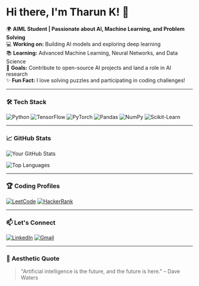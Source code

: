 # Hi there, I'm Tharun K! 👋

🌍 **AIML Student | Passionate about AI, Machine Learning, and Problem Solving**  
💻 **Working on:** Building AI models and exploring deep learning  
📚 **Learning:** Advanced Machine Learning, Neural Networks, and Data Science  
🎯 **Goals:** Contribute to open-source AI projects and land a role in AI research  
✨ **Fun Fact:** I love solving puzzles and participating in coding challenges!

---

### 🛠️ **Tech Stack**
![Python](https://img.shields.io/badge/Python-3776AB?style=for-the-badge&logo=python&logoColor=white)
![TensorFlow](https://img.shields.io/badge/TensorFlow-FF6F00?style=for-the-badge&logo=tensorflow&logoColor=white)
![PyTorch](https://img.shields.io/badge/PyTorch-EE4C2C?style=for-the-badge&logo=pytorch&logoColor=white)
![Pandas](https://img.shields.io/badge/Pandas-150458?style=for-the-badge&logo=pandas&logoColor=white)
![NumPy](https://img.shields.io/badge/NumPy-013243?style=for-the-badge&logo=numpy&logoColor=white)
![Scikit-Learn](https://img.shields.io/badge/Scikit_Learn-F7931E?style=for-the-badge&logo=scikit-learn&logoColor=white)

---

### 📈 **GitHub Stats**
![Your GitHub Stats](https://github-readme-stats.vercel.app/api?username=Tharun-03k&show_icons=true&theme=radical)

![Top Languages](https://github-readme-stats.vercel.app/api/top-langs/?username=Tharun-03k&layout=compact&theme=radical)

---

### 🏆 **Coding Profiles**
[![LeetCode](https://img.shields.io/badge/LeetCode-FFA116?style=for-the-badge&logo=leetcode&logoColor=white)](https://leetcode.com/u/Tharun_03k/)
[![HackerRank](https://img.shields.io/badge/HackerRank-2EC866?style=for-the-badge&logo=hackerrank&logoColor=white)](https://www.hackerrank.com/profile/tk6692)

---

### 📫 **Let's Connect**
[![LinkedIn](https://img.shields.io/badge/LinkedIn-0077B5?style=for-the-badge&logo=linkedin&logoColor=white)](http://linkedin.com/in/tharun-k-4a821025b)
[![Gmail](https://img.shields.io/badge/Gmail-D14836?style=for-the-badge&logo=gmail&logoColor=white)](mailto:your-email@gmail.com)

---

### 🎨 **Aesthetic Quote**
> "Artificial intelligence is the future, and the future is here." – Dave Waters
